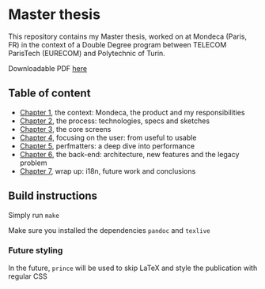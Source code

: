 # Master thesis

This repository contains my Master thesis, worked on at Mondeca (Paris, FR) in the context of a Double Degree program between TELECOM ParisTech (EURECOM) and Polytechnic of Turin.

Downloadable PDF [here](https://goo.gl/aBBFFK)

## Table of content

- [Chapter 1](./src/ch1/ch1.md), the context: Mondeca, the product and my responsibilities
- [Chapter 2](./src/ch2/ch2.md), the process: technologies, specs and sketches
- [Chapter 3](./src/ch3/ch3.md), the core screens
- [Chapter 4](./src/ch4/ch4.md), focusing on the user: from useful to usable
- [Chapter 5](./src/ch5/ch5.md), perfmatters: a deep dive into performance
- [Chapter 6](./src/ch6/ch6.md), the back-end: architecture, new features and the legacy problem
- [Chapter 7](./src/ch7/ch7.md), wrap up: i18n, future work and conclusions

## Build instructions

Simply run `make`

Make sure you installed the dependencies `pandoc` and `texlive`

### Future styling

In the future, `prince` will be used to skip LaTeX and style the publication with regular CSS